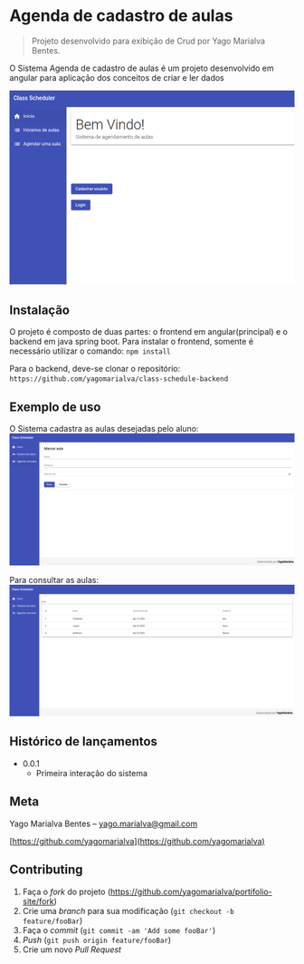 # Agenda de cadastro de aulas
> Projeto desenvolvido para exibição de Crud por Yago Marialva Bentes.


O Sistema Agenda de cadastro de aulas é um projeto desenvolvido em angular para aplicação dos conceitos de criar e ler dados

![](src/assets/home.png)

## Instalação

O projeto é composto de duas partes: o frontend em angular(principal) e o backend em java spring boot.
Para instalar o frontend, somente é necessário utilizar o comando:
`npm install` 

Para o backend, deve-se clonar o repositório:
`https://github.com/yagomarialva/class-schedule-backend` 


## Exemplo de uso

O Sistema cadastra as aulas desejadas pelo aluno:
![](src/assets/cadastrar.png)

Para consultar as aulas:
![](src/assets/listar.png)


## Histórico de lançamentos

* 0.0.1
    * Primeira interação do sistema

## Meta

Yago Marialva Bentes – yago.marialva@gmail.com


[https://github.com/yagomarialva](https://github.com/yagomarialva)

## Contributing

1. Faça o _fork_ do projeto (<https://github.com/yagomarialva/portifolio-site/fork>)
2. Crie uma _branch_ para sua modificação (`git checkout -b feature/fooBar`)
3. Faça o _commit_ (`git commit -am 'Add some fooBar'`)
4. _Push_ (`git push origin feature/fooBar`)
5. Crie um novo _Pull Request_
